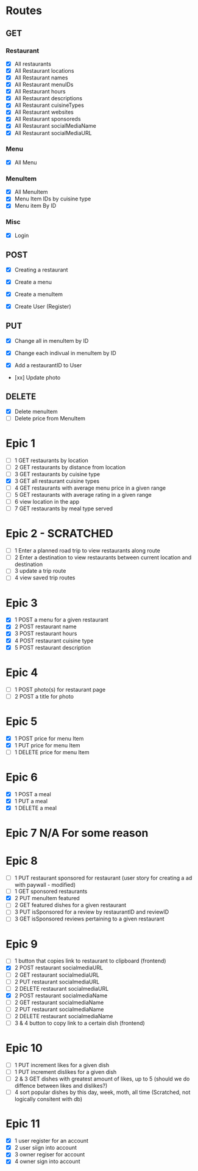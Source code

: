 # Routes

## GET

### Restaurant

- [x] All restaurants
- [x] All Restaurant locations
- [x] All Restaurant names
- [x] All Restaurant menuIDs
- [x] All Restaurant hours
- [x] All Restaurant descriptions
- [x] All Restaurant cuisineTypes
- [x] All Restaurant websites
- [x] All Restaurant sponsoreds
- [x] All Restaurant socialMediaName
- [x] All Restaurant socialMediaURL

### Menu

- [x] All Menu

### MenuItem

- [x] All MenuItem
- [x] Menu Item IDs by cuisine type
- [x] Menu item By ID

### Misc

- [x] Login

## POST

- [x] Creating a restaurant

- [x] Create a menu

- [x] Create a menuItem

- [x] Create User (Register)

## PUT

- [x] Change all in menuItem by ID
- [x] Change each indivual in menuItem by ID

- [x] Add a restaurantID to User

- [xx] Update photo

## DELETE

- [x] Delete menuItem
- [ ] Delete price from MenuItem

# Epic 1

- [ ] 1 GET restaurants by location
- [ ] 2 GET restaurants by distance from location
- [ ] 3 GET restaurants by cuisine type
- [x] 3 GET all restaurant cuisine types
- [ ] 4 GET restaurants with average menu price in a given range
- [ ] 5 GET restaurants with average rating in a given range
- [ ] 6 view location in the app
- [ ] 7 GET restaurants by meal type served

# Epic 2 - SCRATCHED

- [ ] 1 Enter a planned road trip to view restaurants along route
- [ ] 2 Enter a destination to view restaurants between current location and destination
- [ ] 3 update a trip route
- [ ] 4 view saved trip routes

# Epic 3

- [x] 1 POST a menu for a given restaurant
- [x] 2 POST restaurant name
- [x] 3 POST restaurant hours
- [x] 4 POST restaurant cuisine type
- [x] 5 POST restaurant description

# Epic 4

- [ ] 1 POST photo(s) for restaurant page
- [ ] 2 POST a title for photo

# Epic 5

- [x] 1 POST price for menu Item
- [x] 1 PUT price for menu Item
- [ ] 1 DELETE price for menu Item

# Epic 6

- [x] 1 POST a meal
- [x] 1 PUT a meal
- [x] 1 DELETE a meal

# Epic 7 N/A For some reason

# Epic 8

- [ ] 1 PUT restaurant sponsored for restaurant (user story for creating a ad with paywall - modified)
- [ ] 1 GET sponsored restaurants
- [x] 2 PUT menuItem featured
- [ ] 2 GET featured dishes for a given restaurant
- [ ] 3 PUT isSponsored for a review by restaurantID and reviewID
- [ ] 3 GET isSponsored reviews pertaining to a given restaurant

# Epic 9

- [ ] 1 button that copies link to restaurant to clipboard (frontend)
- [x] 2 POST restaurant socialmediaURL
- [ ] 2 GET restaurant socialmediaURL
- [ ] 2 PUT restaurant socialmediaURL
- [ ] 2 DELETE restaurant socialmediaURL
- [x] 2 POST restaurant socialmediaName
- [ ] 2 GET restaurant socialmediaName
- [ ] 2 PUT restaurant socialmediaName
- [ ] 2 DELETE restaurant socialmediaName
- [ ] 3 & 4 button to copy link to a certain dish (frontend)

# Epic 10

- [ ] 1 PUT increment likes for a given dish
- [ ] 1 PUT increment dislikes for a given dish
- [ ] 2 & 3 GET dishes with greatest amount of likes, up to 5 (should we do diffence between likes and dislikes?)
- [ ] 4 sort popular dishes by this day, week, moth, all time (Scratched, not logically consitent with db)

# Epic 11

- [x] 1 user register for an account
- [x] 2 user siign into account
- [x] 3 owner regiser for account
- [x] 4 owner sign into account
